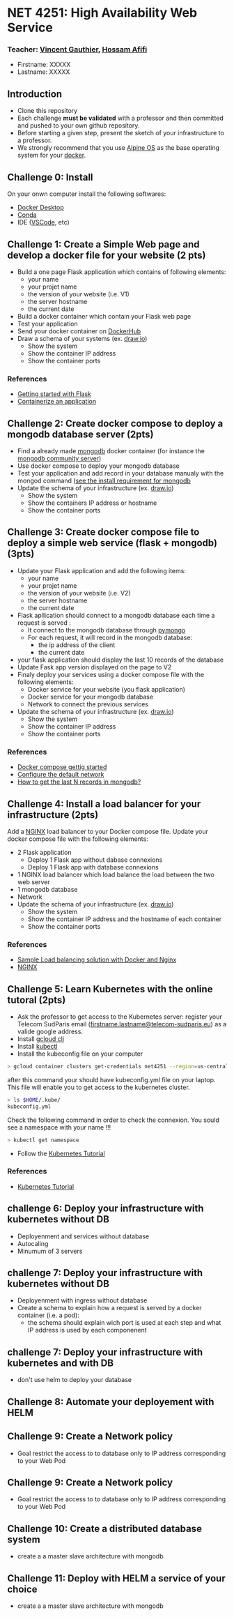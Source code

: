 # NET 4251: High Availability Web Service

### Teacher: [Vincent Gauthier](mailto:vincent.gauthier@telecom-sudparis.eu), [Hossam Afifi](mailto:hossam.afifi@telecom-sudparis.eu) 

* Firstname: XXXXX 
* Lastname: XXXXX

## Introduction
* Clone this repository
* Each challenge **must be validated** with a professor and then committed and pushed to your own github repository.
* Before starting a given step, present the sketch of your infrastructure to a professor.
* We strongly recommend that you use [Alpine OS](https://www.alpinelinux.org/) as the base operating system for your [docker](https://www.docker.com/blog/how-to-use-the-alpine-docker-official-image/). 

## Challenge 0: Install 
On your onwn computer install the following softwares:
* [Docker Desktop](https://docs.docker.com/get-docker/)
* [Conda](https://www.anaconda.com/download)
* IDE ([VSCode](https://code.visualstudio.com/), etc)

## Challenge 1: Create a Simple Web page and develop a docker file for your website (2 pts)

* Build a one page Flask application which contains of following elements:
  * your name
  * your projet name
  * the version of your website (i.e. V1)
  * the server hostname
  * the current date
* Build a docker container which contain your Flask web page
* Test your application
* Send your docker container on [DockerHub](https://hub.docker.com/})
* Draw a schema of your systems (ex. [draw.io](https://app.diagrams.net))
  * Show the system
  * Show the container IP address
  * Show the container ports 

### References 
* [Getting started with Flask](https://flask.palletsprojects.com/en/2.2.x/quickstart/)
* [Containerize an application](https://docs.docker.com/get-started/02_our_app/)

## Challenge 2: Create docker compose to deploy a mongodb database server (2pts)
* Find a already made [mongodb](https://www.mongodb.com/) docker container (for instance the [mongodb community server](https://hub.docker.com/r/mongodb/mongodb-community-server))
* Use docker compose to deploy your mongodb database
* Test your application and add record in your database manualy with the mongod command ([see the install requirement for mongodb](https://www.mongodb.com/docs/v3.0/tutorial/install-mongodb-on-windows/)
* Update the schema of your infrastructure (ex. [draw.io](https://app.diagrams.net))
  * Show the system
  * Show the containers IP address or hostname
  * Show the container ports 

## Challenge 3: Create docker compose file to deploy a simple web service (flask + mongodb) (3pts) 
* Update your Flask application and add the following items:
  * your name
  * your projet name
  * the version of your website (i.e. V2)
  * the server hostname
  * the current date
* Flask apllication should connect to a mongodb database each time a request is served :
  * It connect to the mongodb database through [pymongo](https://pymongo.readthedocs.io/en/stable/)
  * For each request, it will record in the mongodb database:
    * the ip address of the client
    * the current date
* your flask application should display the last 10 records of the database
* Update Fask app version displayed on the page to V2
* Finaly deploy your services using a docker compose file with the following elements:
  * Docker service for your website (you flask application)
  * Docker service for your mongodb database
  * Network to connect the previous services
* Update the schema of your infrastructure (ex. [draw.io](https://app.diagrams.net))
  * Show the system
  * Show the container IP address
  * Show the container ports 

### References 
* [Docker compose gettig started](https://docs.docker.com/compose/gettingstarted/)
* [Configure the default network](https://docs.docker.com/compose/networking/)
* [How to get the last N records in mongodb?](https://stackoverflow.com/questions/4421207/how-to-get-the-last-n-records-in-mongodb)

## Challenge 4: Install a load balancer for your infrastructure (2pts)

Add a [NGINX](https://docs.nginx.com/nginx/admin-guide/load-balancer/http-load-balancer/) load balancer to your Docker compose file. Update your docker compose file with the following elements:
* 2 Flask application
  * Deploy 1 Flask app without dabase connexions
  * Deploy 1 Flask app with database connexions
* 1 NGINX load balancer which load balance the load between the two web server
* 1 mongodb database
* Network
* Update the schema of your infrastructure (ex. [draw.io](https://app.diagrams.net))
  * Show the system
  * Show the container IP address and the hostname of each container
  * Show the container ports 
  
### References 
* [Sample Load balancing solution with Docker and Nginx](https://towardsdatascience.com/sample-load-balancing-solution-with-docker-and-nginx-cf1ffc60e644)
* [NGINX](https://docs.nginx.com/nginx/admin-guide/load-balancer/http-load-balancer/)

## Challenge 5: Learn Kubernetes with the online tutoral (2pts)
* Ask the professor to get access to the Kubernetes server: register your Telecom SudParis email (firstname.lastname@telecom-sudparis.eu) as a valide google address.
* Install [gcloud cli](https://cloud.google.com/sdk/docs/install?hl=fr#linux)
* Install [kubectl](https://cloud.google.com/kubernetes-engine/docs/how-to/cluster-access-for-kubectl?hl=fr#gcloud)
* Install the kubeconfig file on your computer

```bash
> gcloud container clusters get-credentials net4251 --region=us-central1
```

after this command your should have kubeconfig.yml file on your laptop. This file will enable you to get access to the kubernetes cluster.

```bash
> ls $HOME/.kube/
kubeconfig.yml
```

Check the following command in order to check the connexion. You sould see a namespace with your name !!!

```bash
> kubectl get namespace
```

* Follow the [Kubernetes Tutorial](https://kubernetes.io/docs/tutorials/)

### References
* [Kubernetes Tutorial](https://kubernetes.io/docs/tutorials/)
  
## challenge 6: Deploy your infrastructure with kubernetes without DB
* Deployenment and services without database
* Autocaling
* Minumum of 3 servers 

## challenge 7: Deploy your infrastructure with kubernetes without DB
* Deployenment with ingress without database
* Create a schema to explain how a request is served by a docker container (i.e. a pod):
  * the schema should explain wich port is used at each step and what IP address is used by each componenent
 
## challenge 7: Deploy your infrastructure with kubernetes and with DB 
* don't use helm to deploy your database 

## Challenge 8: Automate your deployement with HELM

## Challenge 9: Create a Network policy 
* Goal restrict the access to to database only to IP address corresponding to your Web Pod 

## Challenge 9: Create a Network policy 
* Goal restrict the access to to database only to IP address corresponding to your Web Pod 

## Challenge 10: Create a distributed database system
* create a a master slave architecture with mongodb 

## Challenge 11: Deploy with HELM a service of your choice 
* create a a master slave architecture with mongodb 
